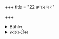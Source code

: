 +++
title = "22 प्रश्नञ् च न"

+++

<details><summary>Bühler</summary>

22. Let him not answer directly a question (that is difficult to decide).
</details>

<details><summary>हरदत्त-टीका</summary>

## सूत्रम्
प्रश्नं च न विब्रूयात् ॥ २२ ॥  
### टिप्पनी
विविच्य वचनं विवचनं निर्णयः । पृष्टम् अर्थं न विविच्य ब्रूयादिदमित्थमिति । दुर्निरूपार्थ-विषयम् इदम् ॥ २२ ॥
</details>
